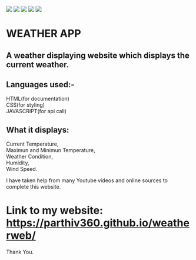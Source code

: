 
<p float="left">
<img src="https://img.shields.io/github/issues/parthiv360/weatherweb" /> <img src="https://img.shields.io/github/forks/parthiv360/weatherweb" /> <img src="https://img.shields.io/github/stars/parthiv360/weatherweb" /> <img src="https://img.shields.io/github/license/parthiv360/weatherweb" /> <img src="https://img.shields.io/twitter/url?url=https%3A%2F%2Fgithub.com%2Fparthiv360%2Fweatherweb%2F" />
</p>




# WEATHER APP

## A weather displaying website which displays the current weather.

## Languages used:-


 HTML(for documentation)<br />
 CSS(for styling)<br />
 JAVASCRIPT(for api call)<br />
 
## What it displays:


  Current Temperature,<br />
  Maximun and Minimun Temperature,<br />
  Weather Condition,<br />
  Humidity,<br />
  Wind Speed.
  
I have taken help from many Youtube videos and online sources to complete this website.


# Link to my website: https://parthiv360.github.io/weatherweb/

Thank You.
